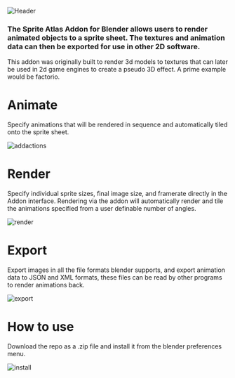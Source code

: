![Header](https://user-images.githubusercontent.com/8345043/220414814-f4e8f789-e1af-4599-b9f4-6761ae3a7551.png)

### The Sprite Atlas Addon for Blender allows users to render animated objects to a sprite sheet. The textures and animation data can then be exported for use in other 2D software.

This addon was originally built to render 3d models to textures that can later be used in 2d game engines to create a pseudo 3D effect. A prime example would be factorio. 

# Animate
Specify animations that will be rendered in sequence and automatically tiled onto the sprite sheet.

![addactions](https://user-images.githubusercontent.com/8345043/220404623-888cbe02-de5d-4eaa-956f-783216eaa897.gif)

# Render
Specify individual sprite sizes, final image size, and framerate directly in the Addon interface. Rendering via the addon will automatically render and tile the animations specified from a user definable number of angles.

![render](https://user-images.githubusercontent.com/8345043/220404664-6c985935-0ccc-4421-8eab-31593fdfc153.gif)

# Export
Export images in all the file formats blender supports, and export animation data to JSON and XML formats, these files can be read by other programs to render animations back.

![export](https://user-images.githubusercontent.com/8345043/220404683-f2dce382-48c5-427f-b482-ca744979a727.gif)

# How to use
Download the repo as a .zip file and install it from the blender preferences menu. 

![install](https://user-images.githubusercontent.com/8345043/220414407-05adcec4-5784-45ef-ac9f-d10079fab9d6.jpg)
